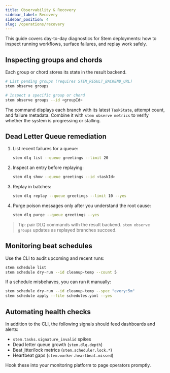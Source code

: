 ```yaml
---
title: Observability & Recovery
sidebar_label: Recovery
sidebar_position: 4
slug: /operations/recovery
---
```


This guide covers day-to-day diagnostics for Stem deployments: how to inspect
running workflows, surface failures, and replay work safely.

## Inspecting groups and chords

Each group or chord stores its state in the result backend.

```bash
# List pending groups (requires STEM_RESULT_BACKEND_URL)
stem observe groups

# Inspect a specific group or chord
stem observe groups --id <groupId>
```

The command displays each branch with its latest `TaskState`, attempt count, and
failure metadata. Combine it with `stem observe metrics` to verify whether the
system is progressing or stalling.

## Dead Letter Queue remediation

1. List recent failures for a queue:
   ```bash
   stem dlq list --queue greetings --limit 20
   ```
2. Inspect an entry before replaying:
   ```bash
   stem dlq show --queue greetings --id <taskId>
   ```
3. Replay in batches:
   ```bash
   stem dlq replay --queue greetings --limit 10 --yes
   ```
4. Purge poison messages only after you understand the root cause:
   ```bash
   stem dlq purge --queue greetings --yes
   ```

> Tip: pair DLQ commands with the result backend. `stem observe groups` updates
> as replayed branches succeed.

## Monitoring beat schedules

Use the CLI to audit upcoming and recent runs:

```bash
stem schedule list
stem schedule dry-run --id cleanup-temp --count 5
```

If a schedule misbehaves, you can run it manually:

```bash
stem schedule dry-run --id cleanup-temp --spec "every:5m"
stem schedule apply --file schedules.yaml --yes
```

## Automating health checks

In addition to the CLI, the following signals should feed dashboards and alerts:

- `stem.tasks.signature_invalid` spikes
- Dead letter queue growth (`stem.dlq.depth`)
- Beat jitter/lock metrics (`stem.scheduler.lock.*`)
- Heartbeat gaps (`stem.worker.heartbeat.missed`)

Hook these into your monitoring platform to page operators promptly.
